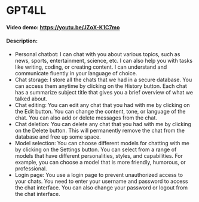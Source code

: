 # GPT4LL
#### Video demo: https://youtu.be/JZoX-K1C7mo
#### Description: 

  * Personal chatbot: I can chat with you about various topics, such as news, sports, entertainment, science, etc. I can also help you with tasks like writing, coding, or creating content. I can understand and communicate fluently in your language of choice.
  * Chat storage: I store all the chats that we had in a secure database. You can access them anytime by clicking on the History button. Each chat has a summarize subject title that gives you a brief overview of what we talked about.
  * Chat editing: You can edit any chat that you had with me by clicking on the Edit button. You can change the content, tone, or language of the chat. You can also add or delete messages from the chat.
  * Chat deletion: You can delete any chat that you had with me by clicking on the Delete button. This will permanently remove the chat from the database and free up some space.
  * Model selection: You can choose different models for chatting with me by clicking on the Settings button. You can select from a range of models that have different personalities, styles, and capabilities. For example, you can choose a model that is more friendly, humorous, or professional.
  * Login page: You use a login page to prevent unauthorized access to your chats. You need to enter your username and password to access the chat interface. You can also change your password or logout from the chat interface.
